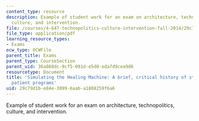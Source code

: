 ```yaml
---
content_type: resource
description: Example of student work for an exam on architecture, technopolitics,
  culture, and intervention.
file: /courses/4-647-technopolitics-culture-intervention-fall-2014/29c79d1be84e30996aaba1808259f6a6_MIT4_647F14_Techno_Pr_Fnl.pdf
file_type: application/pdf
learning_resource_types:
- Exams
ocw_type: OCWFile
parent_title: Exams
parent_type: CourseSection
parent_uid: 36a868dc-9cf5-091d-e5d0-eda7d9cea9d6
resourcetype: Document
title: 'Simulating the Healing Machine: A brief, critical history of standardized
  patient programs'
uid: 29c79d1b-e84e-3099-6aab-a1808259f6a6
---
```

Example of student work for an exam on architecture, technopolitics, culture, and intervention.

